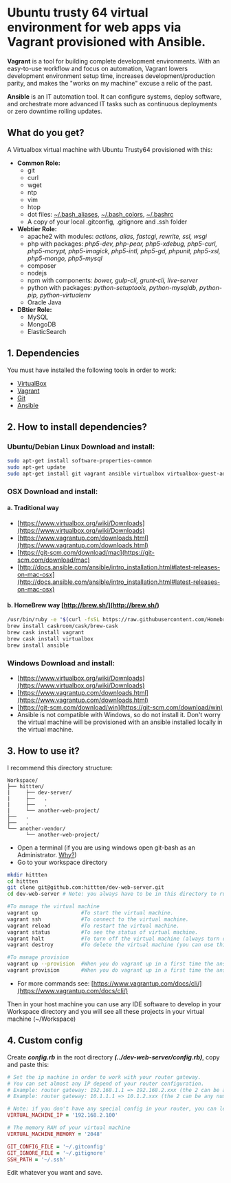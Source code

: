 # Ubuntu trusty 64 virtual environment for web apps via Vagrant provisioned with Ansible.
**Vagrant** is a tool for building complete development environments. With an easy-to-use workflow and focus on automation, Vagrant lowers development environment setup time, increases development/production parity, and makes the "works on my machine" excuse a relic of the past. 

**Ansible** is an IT automation tool. It can configure systems, deploy software, and orchestrate more advanced IT tasks such as continuous deployments or zero downtime rolling updates.

## What do you get?
A Virtualbox virtual machine with Ubuntu Trusty64 provisioned with this:

+ **Common Role:**
    - git
    - curl
    - wget
    - ntp
    - vim
    - htop
    - dot files: [~/.bash_aliases](provision/roles/common/files/dotfiles/.bash_aliases), [~/.bash_colors](provision/roles/common/files/dotfiles/.bash_colors), [~/.bashrc](provision/roles/common/files/dotfiles/.bashrc)
    - A copy of your local .gitconfig, .gitignore and .ssh folder
+ **Webtier Role:**
    - apache2 with modules: _actions, alias, fastcgi, rewrite, ssl, wsgi_
    - php with packages: _php5-dev, php-pear, php5-xdebug, php5-curl, php5-mcrypt, php5-imagick, php5-intl, php5-gd, phpunit, php5-xsl, php5-mongo, php5-mysql_
    - composer
    - nodejs
    - npm with components: _bower, gulp-cli, grunt-cli, live-server_
    - python with packages: _python-setuptools, python-mysqldb, python-pip, python-virtualenv_
    - Oracle Java
+ **DBtier Role:**
    - MySQL
    - MongoDB
    - ElasticSearch

## 1. Dependencies
You must have installed the following tools in order to work:

+ [VirtualBox](https://www.virtualbox.org/)
+ [Vagrant](https://www.vagrantup.com/)
+ [Git](https://git-scm.com/)
+ [Ansible](http://docs.ansible.com/)

## 2. How to install dependencies?
### Ubuntu/Debian Linux Download and install:
```bash
sudo apt-get install software-properties-common
sudo apt-get update
sudo apt-get install git vagrant ansible virtualbox virtualbox-guest-additions-iso
```

### OSX Download and install:
#### a. Traditional way
- [https://www.virtualbox.org/wiki/Downloads](https://www.virtualbox.org/wiki/Downloads)
- [https://www.vagrantup.com/downloads.html](https://www.vagrantup.com/downloads.html)
- [https://git-scm.com/download/mac](https://git-scm.com/download/mac)
- [http://docs.ansible.com/ansible/intro_installation.html#latest-releases-on-mac-osx](http://docs.ansible.com/ansible/intro_installation.html#latest-releases-on-mac-osx)

#### b. HomeBrew way [http://brew.sh/](http://brew.sh/)
```bash
/usr/bin/ruby -e "$(curl -fsSL https://raw.githubusercontent.com/Homebrew/install/master/install)"
brew install caskroom/cask/brew-cask
brew cask install vagrant
brew cask install virtualbox
brew install ansible
```

### Windows Download and install:
- [https://www.virtualbox.org/wiki/Downloads](https://www.virtualbox.org/wiki/Downloads)
- [https://www.vagrantup.com/downloads.html](https://www.vagrantup.com/downloads.html)
- [https://git-scm.com/download/win](https://git-scm.com/download/win)
- Ansible is not compatible with Windows, so do not install it. Don't worry the virtual machine will be provisioned with an ansible installed locally in the virtual machine.

## 3. How to use it?
I recommend this directory structure:
```
Workspace/
├── hittten/
|     ├── dev-server/
|     ├──   .
|     ├──   .
|     └── another-web-project/
├──   .
├──   .
└── another-vendor/
      └── another-web-project/
```
- Open a terminal (if you are using windows open git-bash as an Administrator. [Why?](https://www.vagrantup.com/docs/synced-folders/smb.html))
- Go to your workspace directory
```bash
mkdir hittten
cd hittten
git clone git@github.com:hittten/dev-web-server.git
cd dev-web-server # Note: you always have to be in this directory to run these commands

#To manage the virtual machine
vagrant up              #To start the virtual machine.
vagrant ssh             #To connect to the virtual machine.
vagrant reload          #To restart the virtual machine.
vagrant status          #To see the status of virtual machine.
vagrant halt            #To turn off the virtual machine (always turn off your virtual machine before restart or shutdown your host computer).
vagrant destroy         #To delete the virtual machine (you can use this if you have any problem with your machine and start over with a "vagrant up").

#To manage provision
vagrant up --provision  #When you do vagrant up in a first time the ansible will provisioned the machine automatically, if you need reprovision you can use this command with the machine off
vagrant provision       #When you do vagrant up in a first time the ansible will provisioned the machine automatically, if you need reprovision you can use this command with the machine on
```
- For more commands see: [https://www.vagrantup.com/docs/cli/](https://www.vagrantup.com/docs/cli/)

Then in your host machine you can use any IDE software to develop in your Workspace directory and you will see all these projects in your virtual machine (~/Workspace)

## 4. Custom config
Create _**config.rb**_ in the root directory _**(../dev-web-server/config.rb)**_, copy and paste this:
```ruby
# Set the ip machine in order to work with your router gateway.
# You can set almost any IP depend of your router configuration.
# Example: router gateway: 192.168.1.1 => 192.168.2.xxx (the 2 can be any number except 1)
# Example: router gateway: 10.1.1.1 => 10.1.2.xxx (the 2 can be any number except 1)

# Note: if you don't have any special config in your router, you can leave the default value.
VIRTUAL_MACHINE_IP = '192.168.2.100'

# The memory RAM of your virtual machine
VIRTUAL_MACHINE_MEMORY = '2048'

GIT_CONFIG_FILE = '~/.gitconfig'
GIT_IGNORE_FILE = '~/.gitignore'
SSH_PATH = '~/.ssh'
```
Edit whatever you want and save.
